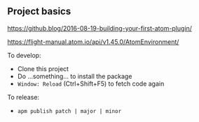 ## Project basics

https://github.blog/2016-08-19-building-your-first-atom-plugin/

https://flight-manual.atom.io/api/v1.45.0/AtomEnvironment/

To develop:
* Clone this project
* Do ...something... to install the package
* `Window: Reload` (Ctrl+Shift+F5) to fetch code again

To release:
* `apm publish patch | major | minor`
